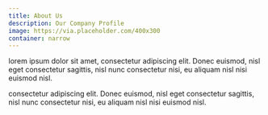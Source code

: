 ```yaml
---
title: About Us
description: Our Company Profile
image: https://via.placeholder.com/400x300
container: narrow
---
```


lorem ipsum dolor sit amet, consectetur adipiscing elit. Donec euismod, nisl eget consectetur sagittis, nisl nunc consectetur nisi, eu aliquam nisl nisi euismod nisl.

consectetur adipiscing elit. Donec euismod, nisl eget consectetur sagittis, nisl nunc consectetur nisi, eu aliquam nisl nisi euismod nisl.